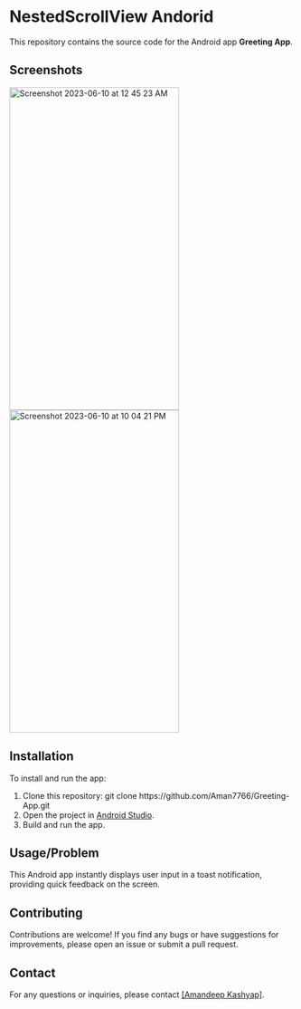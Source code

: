  <h1>NestedScrollView Andorid</h1>
  <p>
        This repository contains the source code for the Android app <strong>Greeting App</strong>.
    </p>
    <h2>Screenshots</h2>
    <div class="screenshot">
  <img width="300" height="570" alt="Screenshot 2023-06-10 at 12 45 23 AM" src="https://github.com/Aman7766/Greeting-App/assets/51900622/ebfe7ef7-8497-44e7-baab-5b2eb2b9a603">
<img width="300" height="570" alt="Screenshot 2023-06-10 at 10 04 21 PM" src="https://github.com/Aman7766/Greeting-App/assets/51900622/2d6a75f5-85c9-4588-8dbd-b4bd24b402a2">
</div>
    <div class="screenshot">

 </div>
    <h2>Installation</h2> 
    <p>
        To install and run the app:
    </p>
    <ol>
        <li>Clone this repository: git clone https://github.com/Aman7766/Greeting-App.git</code></li>
        <li>Open the project in <a href="https://developer.android.com/studio">Android Studio</a>.</li>
        <li>Build and run the app.</li>
    </ol>
   <h2>Usage/Problem</h2>
    <p>
    This Android app instantly displays user input in a toast notification, providing quick feedback on the screen. </p>
    <h2>Contributing</h2>
    <p>
        Contributions are welcome! If you find any bugs or have suggestions for improvements,
        please open an issue or submit a pull request.
    </p>
    <h2>Contact</h2>
    <p>
        For any questions or inquiries, please contact <a href="mailto:[amankumar283@gmail.com]">[Amandeep Kashyap]</a>.
    </p>


  

